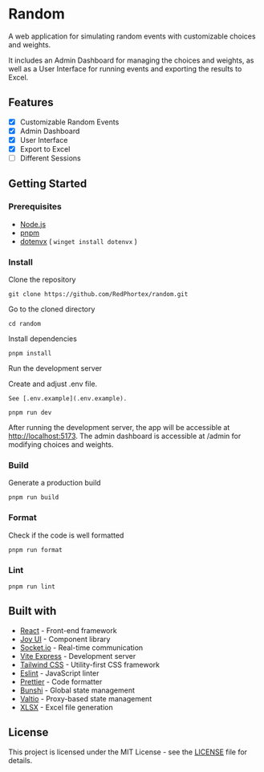 # Random

A web application for simulating random events with customizable choices and weights.

It includes an Admin Dashboard for managing the choices and weights, as well as a User Interface for running events and exporting the results to Excel.

## Features

- [x] Customizable Random Events
- [x] Admin Dashboard
- [x] User Interface
- [x] Export to Excel
- [ ] Different Sessions

## Getting Started

### Prerequisites

- [Node.js](https://nodejs.org/en/learn/getting-started/how-to-install-nodejs)
- [pnpm](https://pnpm.io/installation)
- [dotenvx](https://dotenvx.com/docs/) ( `winget install dotenvx` )

### Install

Clone the repository

```shell
git clone https://github.com/RedPhortex/random.git
```

Go to the cloned directory

```shell
cd random
```

Install dependencies

```shell
pnpm install
```

Run the development server


Create and adjust .env file.

```shell
See [.env.example](.env.example).
```

```shell
pnpm run dev
```

After running the development server, the app will be accessible at <http://localhost:5173>. The admin dashboard is accessible at /admin for modifying choices and weights.

### Build

Generate a production build

```shell
pnpm run build
```

### Format

Check if the code is well formatted

```shell
pnpm run format
```

### Lint

```shell
pnpm run lint
```

## Built with

- [React](https://react.dev/) - Front-end framework
- [Joy UI](https://mui.com/joy-ui/getting-started/) - Component library
- [Socket.io](https://socket.io/) - Real-time communication
- [Vite Express](https://github.com/szymmis/vite-express/) - Development server
- [Tailwind CSS](https://tailwindcss.com/) - Utility-first CSS framework
- [Eslint](https://eslint.org/) - JavaScript linter
- [Prettier](https://prettier.io/) - Code formatter
- [Bunshi](https://www.bunshi.org/) - Global state management
- [Valtio](https://valtio.dev/) - Proxy-based state management
- [XLSX](https://github.com/SheetJS/sheetjs) - Excel file generation

## License

This project is licensed under the MIT License - see the [LICENSE](LICENSE) file for details.
